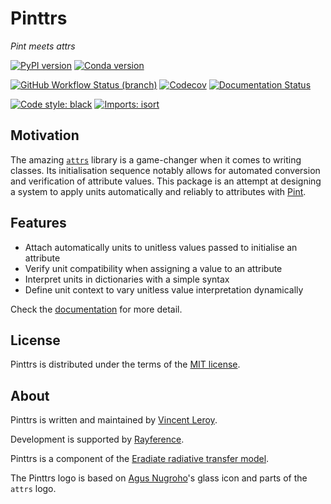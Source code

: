# Pinttrs

*Pint meets attrs*

[![PyPI version](https://img.shields.io/pypi/v/pinttrs?color=blue&style=flat-square)](https://pypi.org/project/pinttrs)
[![Conda version](https://img.shields.io/conda/v/eradiate/pinttrs?color=blue&style=flat-square)](https://anaconda.org/eradiate/pinttrs)

[![GitHub Workflow Status (branch)](https://img.shields.io/github/workflow/status/leroyvn/pinttrs/Tests/main?style=flat-square)](https://github.com/leroyvn/pinttrs/actions/workflows/tests.yml)
[![Codecov](https://codecov.io/gh/leroyvn/pinttrs/branch/main/graph/badge.svg)](https://codecov.io/gh/leroyvn/pinttrs)
[![Documentation Status](https://img.shields.io/readthedocs/pinttrs?style=flat-square)](https://pinttrs.readthedocs.io)

[![Code style: black](https://img.shields.io/badge/code%20style-black-black?style=flat-square)](https://black.readthedocs.io)
[![Imports: isort](https://img.shields.io/badge/%20imports-isort-blue?style=flat-square&labelColor=orange)](https://pycqa.github.io/isort)

## Motivation

The amazing [`attrs`](https://www.attrs.org) library is a game-changer when it
comes to writing classes. Its initialisation sequence notably allows for
automated conversion and verification of attribute values. This package is an
attempt at designing a system to apply units automatically and reliably to
attributes with [Pint](https://pint.readthedocs.io).

## Features

- Attach automatically units to unitless values passed to initialise an attribute
- Verify unit compatibility when assigning a value to an attribute
- Interpret units in dictionaries with a simple syntax
- Define unit context to vary unitless value interpretation dynamically

Check the [documentation](https://pinttrs.readthedocs.io) for more detail.

## License

Pinttrs is distributed under the terms of the
[MIT license](https://choosealicense.com/licenses/mit/).

## About

Pinttrs is written and maintained by [Vincent Leroy](https://github.com/leroyvn).

Development is supported by [Rayference](https://www.rayference.eu).

Pinttrs is a component of the
[Eradiate radiative transfer model](https://www.eradiate.eu).

The Pinttrs logo is based on
[Agus Nugroho](https://www.iconfinder.com/nugrohoagus)'s glass icon and parts of
the ``attrs`` logo.
